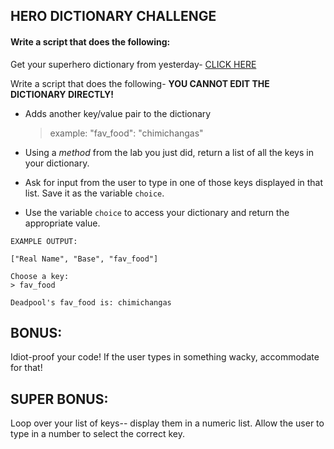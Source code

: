 ## HERO DICTIONARY CHALLENGE

#### Write a script that does the following:

Get your superhero dictionary from yesterday- [CLICK HERE](https://docs.google.com/spreadsheets/d/1n6xpRc97a0LdtzETb-PLkfNfgWakKq9r/edit#gid=1199705885)

Write a script that does the following- **YOU CANNOT EDIT THE DICTIONARY DIRECTLY!**

  - Adds another key/value pair to the dictionary
    > example: "fav_food": "chimichangas"

  - Using a *method* from the lab you just did, return a list of all the keys in your dictionary.

  - Ask for input from the user to type in one of those keys displayed in that list. Save it as the variable `choice`.

  - Use the variable `choice` to access your dictionary and return the appropriate value.
  
  
  ```
  EXAMPLE OUTPUT:
  
  ["Real Name", "Base", "fav_food"]
  
  Choose a key:
  > fav_food
  
  Deadpool's fav_food is: chimichangas
  ```

## BONUS:

Idiot-proof your code! If the user types in something wacky, accommodate for that!

## SUPER BONUS:

Loop over your list of keys-- display them in a numeric list. Allow the user to type in a number to select the correct key.
